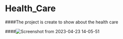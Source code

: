 # Health_Care
####The project is create to show about the health care


####![Screenshot from 2023-04-23 14-05-51](https://user-images.githubusercontent.com/115885247/233828398-d9c0c9e2-0152-44fc-91cd-7436e3a53501.png)

